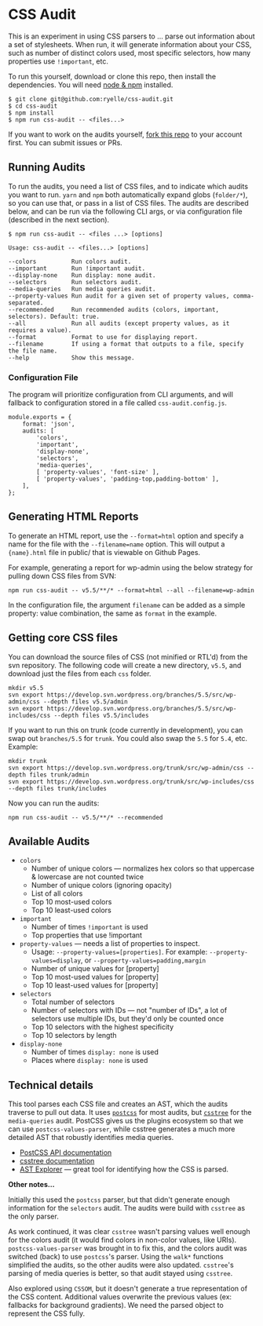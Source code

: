 # CSS Audit

This is an experiment in using CSS parsers to … parse out information about a set of stylesheets. When run, it will generate information about your CSS, such as number of distinct colors used, most specific selectors, how many properties use `!important`, etc.

To run this yourself, download or clone this repo, then install the dependencies. You will need [node & npm](https://nodejs.org/en/) installed.

```
$ git clone git@github.com:ryelle/css-audit.git
$ cd css-audit
$ npm install
$ npm run css-audit -- <files...>
```

If you want to work on the audits yourself, [fork this repo](https://help.github.com/en/github/getting-started-with-github/fork-a-repo) to your account first. You can submit issues or PRs.

## Running Audits

To run the audits, you need a list of CSS files, and to indicate which audits you want to run. `yarn` and `npm` both automatically expand globs (`folder/*`), so you can use that, or pass in a list of CSS files. The audits are described below, and can be run via the following CLI args, or via configuration file (described in the next section).

```
$ npm run css-audit -- <files ...> [options]

Usage: css-audit -- <files...> [options]

--colors          Run colors audit.
--important       Run !important audit.
--display-none    Run display: none audit.
--selectors       Run selectors audit.
--media-queries   Run media queries audit.
--property-values Run audit for a given set of property values, comma-separated.
--recommended     Run recommended audits (colors, important, selectors). Default: true.
--all             Run all audits (except property values, as it requires a value).
--format          Format to use for displaying report.
--filename        If using a format that outputs to a file, specify the file name.
--help            Show this message.
```


### Configuration File

The program will prioritize configuration from CLI arguments, and will fallback to configuration stored in a file called `css-audit.config.js`.

```
module.exports = {
	format: 'json',
	audits: [
		'colors',
		'important',
		'display-none',
		'selectors',
		'media-queries',
		[ 'property-values', 'font-size' ],
		[ 'property-values', 'padding-top,padding-bottom' ],
	],
};
```

## Generating HTML Reports

To generate an HTML report, use the `--format=html` option and specify a name for the file with the `--filename=name` option. This will output a `{name}.html` file in public/ that is viewable on Github Pages.

For example, generating a report for wp-admin using the below strategy for pulling down CSS files from SVN:

```
npm run css-audit -- v5.5/**/* --format=html --all --filename=wp-admin
```

In the configuration file, the argument `filename` can be added as a simple property: value combination, the same as `format` in the example.

## Getting core CSS files

You can download the source files of CSS (not minified or RTL'd) from the svn repository. The following code will create a new directory, `v5.5`, and download just the files from each `css` folder.

```
mkdir v5.5
svn export https://develop.svn.wordpress.org/branches/5.5/src/wp-admin/css --depth files v5.5/admin
svn export https://develop.svn.wordpress.org/branches/5.5/src/wp-includes/css --depth files v5.5/includes
```

If you want to run this on trunk (code currently in development), you can swap out `branches/5.5` for `trunk`. You could also swap the `5.5` for `5.4`, etc. Example:

```
mkdir trunk
svn export https://develop.svn.wordpress.org/trunk/src/wp-admin/css --depth files trunk/admin
svn export https://develop.svn.wordpress.org/trunk/src/wp-includes/css --depth files trunk/includes
```

Now you can run the audits:

```
npm run css-audit -- v5.5/**/* --recommended
```

## Available Audits

- `colors`
  - Number of unique colors — normalizes hex colors so that uppercase & lowercase are not counted twice
  - Number of unique colors (ignoring opacity)
  - List of all colors
  - Top 10 most-used colors
  - Top 10 least-used colors
- `important`
  - Number of times `!important` is used
  - Top properties that use !important
- `property-values` — needs a list of properties to inspect.
  - Usage: `--property-values=[properties]`. For example: `--property-values=display`, or `--property-values=padding,margin`
  - Number of unique values for [property]
  - Top 10 most-used values for [property]
  - Top 10 least-used values for [property]
- `selectors`
  - Total number of selectors
  - Number of selectors with IDs — not "number of IDs", a lot of selectors use multiple IDs, but they'd only be counted once
  - Top 10 selectors with the highest specificity
  - Top 10 selectors by length
- `display-none`
  - Number of times `display: none` is used
  - Places where `display: none` is used

## Technical details

This tool parses each CSS file and creates an AST, which the audits traverse to pull out data. It uses [`postcss`](https://postcss.org/) for most audits, but [`csstree`](https://github.com/csstree/csstree) for the `media-queries` audit. PostCSS gives us the plugins ecosystem so that we can use `postcss-values-parser`, while csstree generates a much more detailed AST that robustly identifies media queries.

- [PostCSS API documentation](https://postcss.org/api/)
- [csstree documentation](https://github.com/csstree/csstree/tree/master/docs)
- [AST Explorer](https://astexplorer.net/) — great tool for identifying how the CSS is parsed.

**Other notes…**

Initially this used the `postcss` parser, but that didn't generate enough information for the `selectors` audit. The audits were build with `csstree` as the only parser.

As work continued, it was clear `csstree` wasn't parsing values well enough for the colors audit (it would find colors in non-color values, like URIs). `postcss-values-parser` was brought in to fix this, and the colors audit was switched (back) to use `postcss`'s parser. Using the `walk*` functions simplified the audits, so the other audits were also updated. `csstree`'s parsing of media queries is better, so that audit stayed using `csstree`.

Also explored using `CSSOM`, but it doesn't generate a true representation of the CSS content. Additional values overwrite the previous values (ex: fallbacks for background gradients). We need the parsed object to represent the CSS fully.
